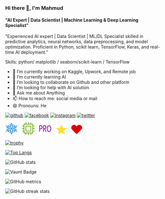 ### Hi there 👋, I'm Mahmud
#### "AI Expert | Data Scientist | Machine Learning & Deep Learning Specialist"
"Experienced AI expert | Data Scientist | ML/DL Specialist skilled in predictive analytics, neural networks, data preprocessing, and model optimization. Proficient in Python, scikit learn, TensorFlow, Keras, and real-time AI deployment."

Skills: python/ matplotlib / seaborn/scikit-learn / TensorFlow

- 🔭 I’m currently working on Kaggle, Upwork, and Remote job  
- 🌱 I’m currently learning AI 
- 👯 I’m looking to collaborate on Github and other platform 
- 🤔 I’m looking for help with AI solution 
- 💬 Ask me about Anything  
- 📫 How to reach me: social media or mail  
- 😄 Pronouns: He 


[<img src='https://cdn.jsdelivr.net/npm/simple-icons@3.0.1/icons/github.svg' alt='github' height='40'>](https://github.com/Al-Mahmud0)  [<img src='https://cdn.jsdelivr.net/npm/simple-icons@3.0.1/icons/facebook.svg' alt='facebook' height='40'>](https://www.facebook.com/LuxuryVoyages)  [<img src='https://cdn.jsdelivr.net/npm/simple-icons@3.0.1/icons/instagram.svg' alt='instagram' height='40'>](https://www.instagram.com/a.mx.luxury/)  [<img src='https://cdn.jsdelivr.net/npm/simple-icons@3.0.1/icons/twitter.svg' alt='twitter' height='40'>](https://twitter.com/HM_MAHMUD_AI)  

<a href='https://archiveprogram.github.com/'><img src='https://raw.githubusercontent.com/acervenky/animated-github-badges/master/assets/acbadge.gif' width='40' height='40'></a> <a href='https://docs.github.com/en/developers'><img src='https://raw.githubusercontent.com/acervenky/animated-github-badges/master/assets/devbadge.gif' width='40' height='40'></a> <a href='https://github.com/pricing'><img src='https://raw.githubusercontent.com/acervenky/animated-github-badges/master/assets/pro.gif' width='40' height='40'></a> <a href='https://stars.github.com/'><img src='https://raw.githubusercontent.com/acervenky/animated-github-badges/master/assets/starbadge.gif' width='35' height='35'></a> <a href='https://docs.github.com/en/github/supporting-the-open-source-community-with-github-sponsors'><img src='https://raw.githubusercontent.com/acervenky/animated-github-badges/master/assets/sponsorbadge.gif' width='35' height='35'></a> 

[![trophy](https://github-profile-trophy.vercel.app/?username=Al-Mahmud0)](https://github.com/ryo-ma/github-profile-trophy)

[![Top Langs](https://github-readme-stats.vercel.app/api/top-langs/?username=Al-Mahmud0)](https://github.com/anuraghazra/github-readme-stats)

![GitHub stats](https://github-readme-stats.vercel.app/api?username=Al-Mahmud0&show_icons=true&count_private=true)  

![Vaunt Badge](https://api.vaunt.dev/v1/github/entities/Al-Mahmud0/contributions?format=svg&private=true)  

![GitHub metrics](https://metrics.lecoq.io/Al-Mahmud0)  

![GitHub streak stats](https://streak-stats.demolab.com/?user=Al-Mahmud0)  

